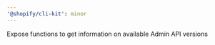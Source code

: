 ```yaml
---
'@shopify/cli-kit': minor
---
```


Expose functions to get information on available Admin API versions
